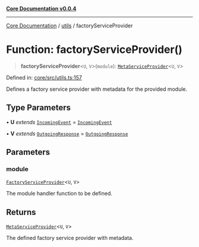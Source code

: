 [**Core Documentation v0.0.4**](../../README.md)

***

[Core Documentation](../../modules.md) / [utils](../README.md) / factoryServiceProvider

# Function: factoryServiceProvider()

> **factoryServiceProvider**\<`U`, `V`\>(`module`): [`MetaServiceProvider`](../../declarations/interfaces/MetaServiceProvider.md)\<`U`, `V`\>

Defined in: [core/src/utils.ts:157](https://github.com/stonemjs/core/blob/e4675fc5d1a8e120fdb4d54e226a2496fdda3681/src/utils.ts#L157)

Defines a factory service provider with metadata for the provided module.

## Type Parameters

• **U** *extends* [`IncomingEvent`](../../events/IncomingEvent/classes/IncomingEvent.md) = [`IncomingEvent`](../../events/IncomingEvent/classes/IncomingEvent.md)

• **V** *extends* [`OutgoingResponse`](../../events/OutgoingResponse/classes/OutgoingResponse.md) = [`OutgoingResponse`](../../events/OutgoingResponse/classes/OutgoingResponse.md)

## Parameters

### module

[`FactoryServiceProvider`](../../declarations/type-aliases/FactoryServiceProvider.md)\<`U`, `V`\>

The module handler function to be defined.

## Returns

[`MetaServiceProvider`](../../declarations/interfaces/MetaServiceProvider.md)\<`U`, `V`\>

The defined factory service provider with metadata.

